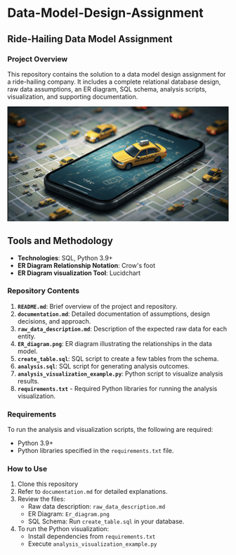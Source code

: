 # Data-Model-Design-Assignment

## Ride-Hailing Data Model Assignment

### Project Overview
This repository contains the solution to a data model design assignment for a ride-hailing company.
It includes a complete relational database design, raw data assumptions, an ER diagram, SQL schema, analysis scripts, visualization, and supporting documentation.

![alt text](image.png)

## Tools and Methodology

- **Technologies**: SQL, Python 3.9+
- **ER Diagram Relationship Notation**: Crow's foot
- **ER Diagram visualization Tool**: Lucidchart


### Repository Contents
1. **`README.md`**: Brief overview of the project and repository.
2. **`documentation.md`**: Detailed documentation of assumptions, design decisions, and approach.
3. **`raw_data_description.md`**: Description of the expected raw data for each entity.
4. **`ER_diagram.png`**: ER diagram illustrating the relationships in the data model.
5. **`create_table.sql`**: SQL script to create a few tables from the schema.
6. **`analysis.sql`**: SQL script for generating analysis outcomes.
7. **`analysis_visualization_example.py`**: Python script to visualize analysis results.
8. **`requirements.txt`** - Required Python libraries for running the analysis visualization.

### Requirements
To run the analysis and visualization scripts, the following are required:
- Python 3.9+
- Python libraries specified in the `requirements.txt` file.

### How to Use
1. Clone this repository
2. Refer to `documentation.md` for detailed explanations.
3. Review the files:
   - Raw data description: `raw_data_description.md`
   - ER Diagram: `Er_diagram.png`
   - SQL Schema: Run `create_table.sql` in your database.
4. To run the Python visualization:
   - Install dependencies from `requirements.txt`
   - Execute `analysis_visualization_example.py`